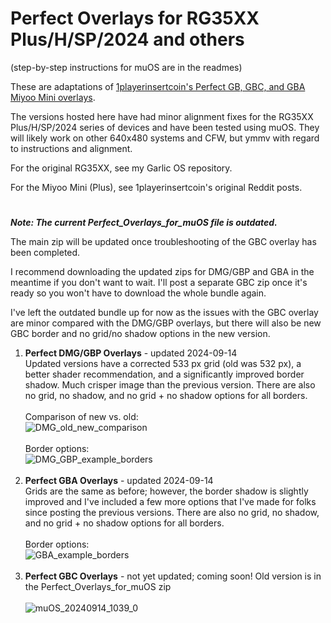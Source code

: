 # Perfect Overlays for RG35XX Plus/H/SP/2024 and others
(step-by-step instructions for muOS are in the readmes)

These are adaptations of [1playerinsertcoin's Perfect GB, GBC, and GBA Miyoo Mini overlays](https://www.reddit.com/u/1playerinsertcoin/s/yhapRMwOJz).

The versions hosted here have had minor alignment fixes for the RG35XX Plus/H/SP/2024 series of devices and have been tested using muOS. They will likely work on other 640x480 systems and CFW, but ymmv with regard to instructions and alignment.

For the original RG35XX, see my Garlic OS repository.

For the Miyoo Mini (Plus), see 1playerinsertcoin's original Reddit posts.
#
***Note: The current Perfect_Overlays_for_muOS file is outdated.***

The main zip will be updated once troubleshooting of the GBC overlay has been completed.

I recommend downloading the updated zips for DMG/GBP and GBA in the meantime if you don't want to wait. I'll post a separate GBC zip once it's ready so you won't have to download the whole bundle again.

I've left the outdated bundle up for now as the issues with the GBC overlay are minor compared with the DMG/GBP overlays, but there will also be new GBC border and no grid/no shadow options in the new version.

1. **Perfect DMG/GBP Overlays** - updated 2024-09-14<br>Updated versions have a corrected 533 px grid (old was 532 px), a better shader recommendation, and a significantly improved border shadow. Much crisper image than the previous version. There are also no grid, no shadow, and no grid + no shadow options for all borders.<br><br>Comparison of new vs. old:<br>![DMG_old_new_comparison](https://github.com/user-attachments/assets/24efce93-6c46-49d5-b2af-20278a3f5261)<br><br>Border options:<br>![DMG_GBP_example_borders](https://github.com/user-attachments/assets/ddad0d35-1a17-4564-aed2-97aa497bd7db)<br><br>
2. **Perfect GBA Overlays** - updated 2024-09-14<br>Grids are the same as before; however, the border shadow is slightly improved and I've included a few more options that I've made for folks since posting the previous versions. There are also no grid, no shadow, and no grid + no shadow options for all borders.<br><br>Border options:<br>![GBA_example_borders](https://github.com/user-attachments/assets/17c2ddcf-d249-4d77-9d1a-12816d978408)<br><br>
3. **Perfect GBC Overlays** - not yet updated; coming soon! Old version is in the Perfect_Overlays_for_muOS zip<br><br>![muOS_20240914_1039_0](https://github.com/user-attachments/assets/64c45fd1-d05d-48b3-bf73-2af3420ba261)
<br><br>



